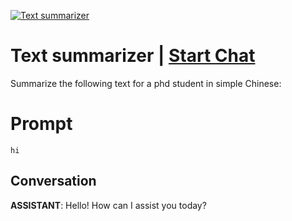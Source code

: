 
[![Text summarizer](https://flow-prompt-covers.s3.us-west-1.amazonaws.com/icon/minimalist/mini_10.png)](https://gptcall.net/chat.html?data=%7B%22contact%22%3A%7B%22id%22%3A%22knnrE4dK09DPy_EfFNqlf%22%2C%22flow%22%3Atrue%7D%7D)
# Text summarizer | [Start Chat](https://gptcall.net/chat.html?data=%7B%22contact%22%3A%7B%22id%22%3A%22knnrE4dK09DPy_EfFNqlf%22%2C%22flow%22%3Atrue%7D%7D)
Summarize the following text for a phd student in simple Chinese: 

# Prompt

```
hi
```

## Conversation

**ASSISTANT**: Hello! How can I assist you today?


